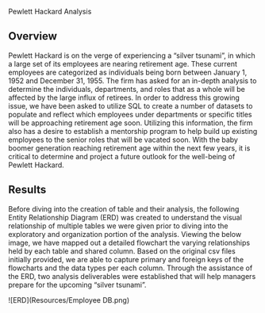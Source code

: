 Pewlett Hackard Analysis

## Overview
Pewlett Hackard is on the verge of experiencing a “silver tsunami”, in which a large set of its employees are nearing retirement age. These current employees are categorized as individuals being born between January 1, 1952 and December 31, 1955. The firm has asked for an in-depth analysis to determine the individuals, departments, and roles that as a whole will be affected by the large influx of retirees. 
In order to address this growing issue, we have been asked to utilize SQL to create a number of datasets to populate and reflect which employees under departments or specific titles will be approaching retirement age soon. Utilizing this information, the firm also has a desire to establish a mentorship program to help build up existing employees to the senior roles that will be vacated soon. With the baby boomer generation reaching retirement age within the next few years, it is critical to determine and project a future outlook for the well-being of Pewlett Hackard. 

## Results
Before diving into the creation of table and their analysis, the following Entity Relationship Diagram (ERD) was created to understand the visual relationship of multiple tables we were given prior to diving into the exploratory and organization portion of the analysis.
Viewing the below image, we have mapped out a detailed flowchart the varying relationships held by each table and shared column. Based on the original csv files initially provided, we are able to capture primary and foreign keys of the flowcharts and the data types per each column. Through the assistance of the ERD, two analysis deliverables were established that will help managers prepare for the upcoming “silver tsunami”. 

![ERD](Resources/Employee DB.png)

